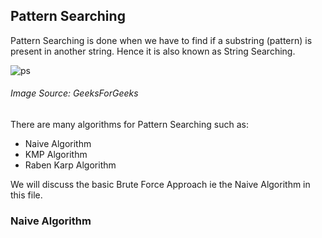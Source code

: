 ## Pattern Searching

Pattern Searching is done when we have to find if a substring (pattern) is present in another string. Hence it is also known as String Searching. 

![ps](https://user-images.githubusercontent.com/43854410/100590030-decb5a80-3319-11eb-9d54-24efcdf36524.png)
<br>
<h6>Image Source: GeeksForGeeks</h6>

There are many algorithms for Pattern Searching such as:
- Naive Algorithm
- KMP Algorithm
- Raben Karp Algorithm

We will discuss the basic Brute Force Approach ie the Naive Algorithm in this file.

### Naive Algorithm
